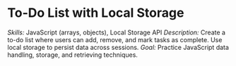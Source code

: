 # To-Do List with Local Storage
_Skills:_ JavaScript (arrays, objects), Local Storage API
_Description:_ Create a to-do list where users can add, remove, and mark tasks as complete. Use local storage to persist data across sessions.
_Goal:_ Practice JavaScript data handling, storage, and retrieving techniques.